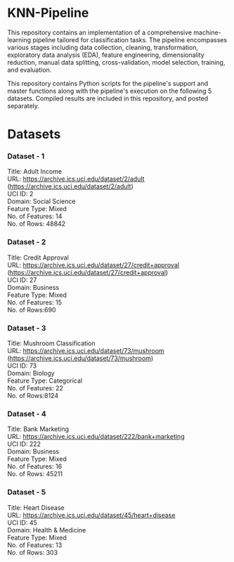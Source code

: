 # KNN-Pipeline
This repository contains an implementation of a comprehensive machine-learning pipeline tailored for classification tasks. The pipeline encompasses various stages including data collection, cleaning, transformation, exploratory data analysis (EDA), feature engineering, dimensionality reduction, manual data splitting, cross-validation, model selection, training, and evaluation.

This repository contains Python scripts for the pipeline's support and master functions along with the pipeline's execution on the following 5 datasets. Compiled results are included in this repository, and posted separately.

# Datasets
### Dataset - 1<br />
Title: Adult Income<br />
URL: https://archive.ics.uci.edu/dataset/2/adult (https://archive.ics.uci.edu/dataset/2/adult)<br />
UCI ID: 2<br />
Domain: Social Science<br />
Feature Type: Mixed<br />
No. of Features: 14<br />
No. of Rows: 48842

### Dataset - 2<br />
Title: Credit Approval<br />
URL: https://archive.ics.uci.edu/dataset/27/credit+approval
(https://archive.ics.uci.edu/dataset/27/credit+approval)<br />
UCI ID: 27<br />
Domain: Business<br />
Feature Type: Mixed<br />
No. of Features: 15<br />
No. of Rows:690

### Dataset - 3<br />
Title: Mushroom Classification<br />
URL: https://archive.ics.uci.edu/dataset/73/mushroom
(https://archive.ics.uci.edu/dataset/73/mushroom)<br />
UCI ID: 73<br />
Domain: Biology<br />
Feature Type: Categorical<br />
No. of Features: 22<br />
No. of Rows:8124

### Dataset - 4<br />
Title: Bank Marketing<br />
URL: https://archive.ics.uci.edu/dataset/222/bank+marketing<br />
UCI ID: 222<br />
Domain: Business<br />
Feature Type: Mixed<br />
No. of Features: 16<br />
No. of Rows: 45211

### Dataset - 5<br />
Title: Heart Disease<br />
URL: https://archive.ics.uci.edu/dataset/45/heart+disease<br />
UCI ID: 45<br />
Domain: Health & Medicine<br />
Feature Type: Mixed<br />
No. of Features: 13<br />
No. of Rows: 303
